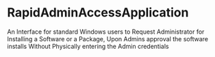 # RapidAdminAccessApplication

An Interface for standard Windows users to Request Administrator for Installing a Software or a Package, 
Upon Admins approval the software installs Without Physically entering the Admin credentials 
